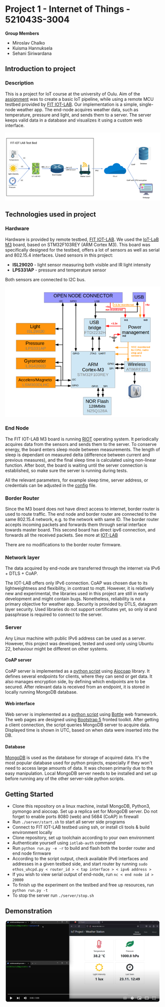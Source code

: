 # Project 1 - Internet of Things - 521043S-3004

**Group Members**
- Miroslav Chalko
- Kuisma Hannuksela
- Sehani Siriwardana

## Introduction to project


### Description

This is a project for IoT course at the university of Oulu. Aim of the [assignment](assignment.pdf) was to create a basic IoT pipeline, while using a remote MCU testbed provided by [FIT IOT-LAB](https://www.iot-lab.info/). Our implementation is a simple, single-node weather app. The end-node acquires weather data, such as temperature, pressure and light, and sends them to a server. The server keeps valid data in a database and visualizes it using a custom web interface.

![Local Image](images/diagram_of_project.png)

## Technologies used in project

### Hardware

Hardware is provided by remote testbed, [FIT IOT-LAB](https://www.iot-lab.info/). We used the [IoT-LaB M3](https://www.iot-lab.info/docs/boards/iot-lab-m3/) board, based on STM32F103REY (ARM Cortex M3). This board was specifically designed for the testbed, offers a lot of sensors as well as serial and 802.15.4 interfaces. Used sensors in this project:
- **ISL29020** - light sensor measuring both visible and IR light intensity
- **LPS331AP** - pressure and temperature sensor 

Both sensors are connected to I2C bus.

![Local Image](images/Architecture.PNG)


### End Node

The FIT IOT-LAB M3 board is running [RIOT](https://www.riot-os.org) operating system. It periodically acquires data from the sensors and sends them to the server. To conserve energy, the board enters sleep mode between measurements. The length of sleep is dependant on measured delta (difference between current and previous measures), and the final sleep time is calculated using non-linear function. After boot, the board is waiting until the server connection is established, so make sure the server is running during tests. 

All the relevant parameters, for example sleep time, server address, or credentials can be adjusted in the [config](end-node/config.h) file.

### Border Router

Since the M3 board does not have direct access to internet, border router is used to route traffic. The end node and border router are connected to the same 802.15.4 network, e.g. to the network with same ID. The border router accepts incoming packets and forwards them through serial interface towards master board. This second board has direct ipv6 connection, and forwards all the received packets. See more at [IOT-LAB](https://www.iot-lab.info/docs/getting-started/ipv6/)

There are no modifications to the border router firmware.

### Network layer 

The data acquired by end-node are transferred through the internet via IPv6 + DTLS + CoAP.

The IOT-LAB offers only IPv6 connection. CoAP was chosen due to its lightweightness and flexibility, in contrast to mqtt. However, it is relatively new and experimental, the libraries used in this project are still in early development and might contain bugs. Nonetheless, reliability is not a primary objective for weather app. Security is provided by DTLS, datagram layer security. Used libraries do not support certificates yet, so only id and passphrase is required to connect to the server.

### Server 

Any Linux machine with public IPv6 address can be used as a server. However, this project was developed, tested and used only using Ubuntu 22, behaviour might be different on other systems. 

#### CoAP server

CoAP server is implemented as a [python script](server/server.py) using [Aiocoap](https://aiocoap.readthedocs.io/en/latest/index.html) library. It defines several endpoints for clients, where they can send or get data. It also manages encryption side, by defining which endpoints are to be secured. After relevant data is received from an endpoint, it is stored in locally running MongoDB database.

#### Web interface

Web server is implemented as a [python script](server/web/web.py) using [Bottle](https://bottlepy.org/docs/dev/) web framework. The web pages are designed using [Bootstrap 5](https://getbootstrap.com/) fronted toolkit. After getting a client connection, the script queries MongoDB server to acquire data. Displayed time is shown in UTC, based on when data were inserted into the DB.

#### Database

[MongoDB](https://www.mongodb.com/) is used as the database for storage of acquired data. It's the most popular database used for python projects, especially if they won't need to access large amounts of data. It was chosen primarily due to the easy manipulation. Local MongoDB server needs to be installed and set up before running any of the other server-side python scripts. 

## Getting Started

- Clone this repository on a linux machine, install MongoDB, Python3, pymongo and aiocoap. Set up a replica set for MongoDB server. Do not forget to enable ports 8080 (web) and 5684 (CoAP) in firewall
- Run ```./server/start.sh``` to start all server side programs
- Connect to FIT IOT-LAB testbed using ssh, or install cli tools & build environment locally
- Clone repository, set up toolchain according to your own environment
- Authenticate yourself using ```iotlab-auth``` command
- Run ```python run.py -e -r``` to build and flash both the border router and end node firmware
- According to the script output, check available IPv6 interfaces and addresses in a given testbed side, and start router by running ```sudo ethos_uhcpd.py < router_id > < tap interface > < ipv6 address >```
- If you wish to view serial output of end-node, run ```nc < end node id > 20000```
- To finish up the experiment on the testbed and free up resources, run ``` python run.py -t``` 
- To stop the server run ```./server/stop.sh```

## Demonstration

[![Video](images/demo_project.png)](https://youtu.be/iyjr8yyTiv8)
